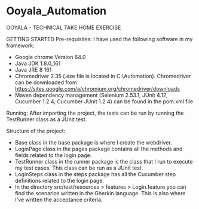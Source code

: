 # Ooyala_Automation
OOYALA - TECHNICAL TAKE HOME EXERCISE

GETTING STARTED
Pre-requisites:
I have used the following software in my framework:
- Google chrome Version 64.0
- Java JDK 1.8.0_161
- Java JRE 8 161
- Chromedriver 2.35 (.exe file is located in C:\Automation). Chromedriver can be downloaded from   https://sites.google.com/a/chromium.org/chromedriver/downloads
- Maven dependency management (Selenium 2.53.1, JUnit 4.12, Cucumber 1.2.4, Cucumber JUnit 1.2.4) can be found in the pom.xml file

Running:
After importing the project, the tests can be run by running the TestRunner class as a JUnit test.

Structure of the project:
- Base class in the base package is where I create the webdriver.
- LoginPage class in the pages package contains all the methods and fields related to the login page.
- TestRunner class in the runner package is the class that I run to execute my test cases. This class can be run as a JUnit test.
- LoginSteps class in the steps package has all the Cucumber step definitions related to the login page.
- In the directory src/test/resources > features > Login.feature you can find the scenarios written in the Gherkin language.
  This is also where I've written the acceptance criteria.
